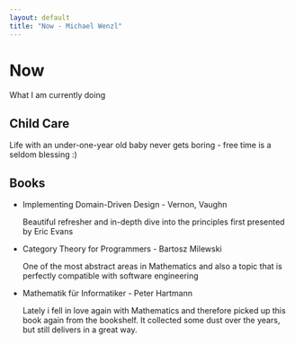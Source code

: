 ```yaml
---
layout: default
title: "Now - Michael Wenzl"
---
```


<h1 class="now">Now</h1>
<p class="sub-header">What I am currently doing</p>

## Child Care

Life with an under-one-year old baby never gets boring - free time is a seldom blessing :)  

## Books

<ul class="books">
  <li>Implementing Domain-Driven Design - Vernon, Vaughn</li>
  <p>Beautiful refresher and in-depth dive into the principles first presented by Eric Evans</p>
  
  <li>Category Theory for Programmers - Bartosz Milewski</li>
  <p>One of the most abstract areas in Mathematics and also a topic that is perfectly compatible with software engineering</p>
  
  <li>Mathematik für Informatiker - Peter Hartmann</li>
  <p>Lately i fell in love again with Mathematics and therefore picked up this book again from the bookshelf. It collected some dust over the years, but still delivers in a great way.</p>
</ul>